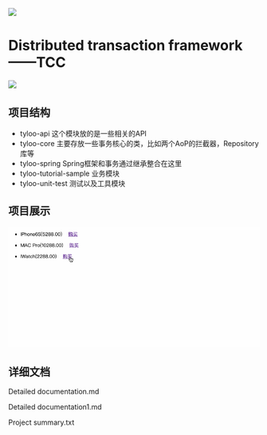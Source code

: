 ![](C:/Users/%E5%BC%A0%E5%AD%90%E6%81%92/Desktop/tyloo/image/tyloo.jpg)



# Distributed transaction framework——TCC 

![ ](https://travis-ci.org/seata/seata.svg?branch=develop)







## 项目结构

- tyloo-api
  这个模块放的是一些相关的API
- tyloo-core
  主要存放一些事务核心的类，比如两个AoP的拦截器，Repository库等
- tyloo-spring
  Spring框架和事务通过继承整合在这里
- tyloo-tutorial-sample
  业务模块
- tyloo-unit-test
  测试以及工具模块





## 项目展示

![1](image/1.gif)

## 详细文档

Detailed documentation.md

Detailed documentation1.md

Project summary.txt

